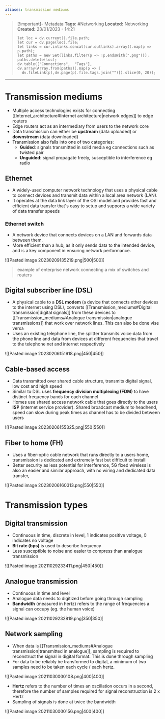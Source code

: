 ```yaml
---
aliases: transmission mediums 
---
```

> [!important]- Metadata
> **Tags:** #Networking 
> **Located:** Networking
> **Created:** 23/01/2023 - 14:21
> ```dataviewjs
>let loc = dv.current().file.path;
>let cur = dv.page(loc).file;
>let links = cur.inlinks.concat(cur.outlinks).array().map(p => p.path);
>let paths = new Set(links.filter(p => !p.endsWith(".png")));
>paths.delete(loc);
>dv.table(["Connections",  "Tags"], dv.array(Array.from(paths)).map(p => [
>   dv.fileLink(p),dv.page(p).file.tags.join("")]).slice(0, 20));
> ```

___
# Transmission mediums
- Multiple access technologies exists for connecting [[Internet_architecture#Internet architecture|network edges]] to edge routers 
- Edge routers act as an intermediary from users to the network core 
- Data transmission can either be **upstream** (data uploaded) or **downstream** (data downloaded)
- Transmission also falls into one of two categories:
	- **Guided**: signals transmitted in solid media eg connections such as twisted pair
	- **Unguided**: signal propagate freely, susceptible to interference eg radio 
## Ethernet
- A widely-used computer network technology that uses a physical cable to connect devices and transmit data within a local area network (LAN). 
- It operates at the data link layer of the OSI model and provides fast and efficient data transfer that's easy to setup and supports  a wide variety of data transfer speeds

### Ethernet switch
- A network device that connects devices on a LAN and forwards data between them. 
- More efficient than a hub, as it only sends data to the intended device, and is a key component in ensuring network performance.

![[Pasted image 20230209135219.png|500|500]]
> example of enterprise network connecting a mix of switches and routers 

## Digital subscriber line (DSL)
- A physical cable to a **DSL modem** (a device that connects other devices to the internet using DSL), converts [[Transmission_mediums#Digital transmission|digital signals]] from these devices to [[Transmission_mediums#Analogue transmission|analogue transmissions]] that work over network lines. This can also be done vise versa 
- Uses an existing telephone line, the splitter transmits voice data from the phone line and data from devices at different frequencies that travel to the telephone net and internet respectively

![[Pasted image 20230206151918.png|450|450]]

## Cable-based access
- Data transmitted over shared cable structure, transmits digital signal, low cost and high speed
- Similar to DSL uses **frequency division multiplexing (FDM)** to have distinct frequency bands for each channel
- Homes use shared access network cable that goes directly to the users **ISP** (internet service provider). Shared broadcast medium to headhend, speed can slow during peak times as channel has to be divided between users

![[Pasted image 20230206155325.png|550|550]]

## Fiber to home (FH)
- Uses a fiber-optic cable network that runs directly to a users home, transmission is dedicated and extremely fast but difficult to install
- Better security as less potential for interference, 5G fixed wireless is also an easier and similar approach, with no wiring and dedicated data transfer,

![[Pasted image 20230206160313.png|550|550]]

# Transmission types
## Digital transmission
- Continuous in time, discrete in level, 1 indicates positive voltage, 0 indicates no voltage
- **Bit rate (bps)** is used to describe frequency
- Less susceptible to noise and easier to compress than analogue transmission 

![[Pasted image 20211029233411.png|450|450]]

## Analogue transmission
- Continuous in time and level 
- Analogue data needs to digitized before going through sampling
- **Bandwidth** (measured in hertz) refers to the range of frequencies a signal can occupy (eg. the human voice)

![[Pasted image 20211029232819.png|350|350]]

## Network sampling
- When data is [[Transmission_mediums#Analogue transmission|transmitted in analogue]], sampling is required to reconstruct the signal in digital format. This is done through sampling
- For data to be reliably be transformed to digital, a minimum of two samples need to be taken each cycle / each hertz. 

![[Pasted image 20211030000108.png|400|400]]

- **Hertz** refers to the number of times an oscillation occurs in a second, therefore the number of samples required for signal reconstruction is 2 x Hertz
- Sampling of signals is done at twice the bandwidth

![[Pasted image 20211030000156.png|400|400]]
